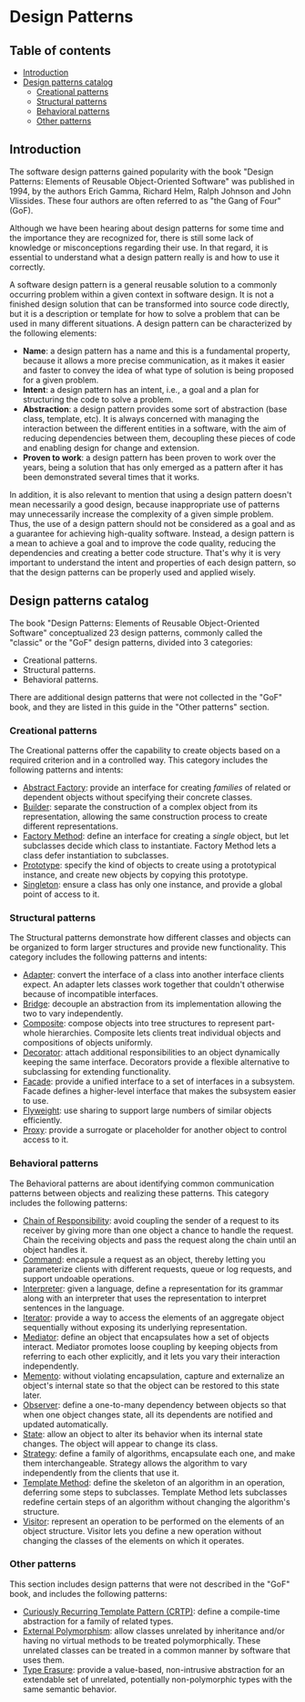 # Design Patterns

## Table of contents

- [Introduction](#introduction)
- [Design patterns catalog](#design-patterns-catalog)
    - [Creational patterns](#creational-patterns)
    - [Structural patterns](#structural-patterns)
    - [Behavioral patterns](#behavioral-patterns)
    - [Other patterns](#other-patterns)

## Introduction

The software design patterns gained popularity with the book "Design Patterns: Elements of Reusable Object-Oriented Software" was published in 1994, by the authors Erich Gamma, Richard Helm, Ralph Johnson and John Vlissides. These four authors are often referred to as "the Gang of Four" (GoF).

Although we have been hearing about design patterns for some time and the importance they are recognized for, there is still some lack of knowledge or misconceptions regarding their use. In that regard, it is essential to understand what a design pattern really is and how to use it correctly.

A software design pattern is a general reusable solution to a commonly occurring problem within a given context in software design. It is not a finished design solution that can be transformed into source code directly, but it is a description or template for how to solve a problem that can be used in many different situations. A design pattern can be characterized by the following elements:

- **Name**: a design pattern has a name and this is a fundamental property, because it allows a more precise communication, as it makes it easier and faster to convey the idea of ​​what type of solution is being proposed for a given problem.
- **Intent**: a design pattern has an intent, i.e., a goal and a plan for structuring the code to solve a problem.
- **Abstraction**: a design pattern provides some sort of abstraction (base class, template, etc). It is always concerned with managing the interaction between the different entities in a software, with the aim of reducing dependencies between them, decoupling these pieces of code and enabling design for change and extension.
- **Proven to work**: a design pattern has been proven to work over the years, being a solution that has only emerged as a pattern after it has been demonstrated several times that it works.

In addition, it is also relevant to mention that using a design pattern doesn't mean necessarily a good design, because inappropriate use of patterns may unnecessarily increase the complexity of a given simple problem. Thus, the use of a design pattern should not be considered as a goal and as a guarantee for achieving high-quality software. Instead, a design pattern is a mean to achieve a goal and to improve the code quality, reducing the dependencies and creating a better code structure. That's why it is very important to understand the intent and properties of each design pattern, so that the design patterns can be properly used and applied wisely.

## Design patterns catalog

The book "Design Patterns: Elements of Reusable Object-Oriented Software" conceptualized 23 design patterns, commonly called the "classic" or the "GoF" design patterns, divided into 3 categories:

- Creational patterns.
- Structural patterns.
- Behavioral patterns.

There are additional design patterns that were not collected in the "GoF" book, and they are listed in this guide in the "Other patterns" section.

### Creational patterns

The Creational patterns offer the capability to create objects based on a required criterion and in a controlled way. This category includes the following patterns and intents:

- [Abstract Factory](./abstract-factory/abstract-factory.md): provide an interface for creating *families* of related or dependent objects without specifying their concrete classes.
- [Builder](./builder/builder.md): separate the construction of a complex object from its representation, allowing the same construction process to create different representations.
- [Factory Method](./factory-method/factory-method.md): define an interface for creating a *single* object, but let subclasses decide which class to instantiate. Factory Method lets a class defer instantiation to subclasses.
- [Prototype](./prototype/prototype.md): specify the kind of objects to create using a prototypical instance, and create new objects by copying this prototype.
- [Singleton](./singleton/singleton.md): ensure a class has only one instance, and provide a global point of access to it.

### Structural patterns

The Structural patterns demonstrate how different classes and objects can be organized to form larger structures and provide new functionality. This category includes the following patterns and intents:

- [Adapter](./adapter/adapter.md): convert the interface of a class into another interface clients expect. An adapter lets classes work together that couldn't otherwise because of incompatible interfaces.
- [Bridge](./bridge/bridge.md): decouple an abstraction from its implementation allowing the two to vary independently.
- [Composite](./composite/composite.md): compose objects into tree structures to represent part-whole hierarchies. Composite lets clients treat individual objects and compositions of objects uniformly.
- [Decorator](./decorator/decorator.md): attach additional responsibilities to an object dynamically keeping the same interface. Decorators provide a flexible alternative to subclassing for extending functionality.
- [Facade](./facade/facade.md): provide a unified interface to a set of interfaces in a subsystem. Facade defines a higher-level interface that makes the subsystem easier to use.
- [Flyweight](./flyweight/flyweight.md): use sharing to support large numbers of similar objects efficiently.
- [Proxy](./proxy/proxy.md): provide a surrogate or placeholder for another object to control access to it.

### Behavioral patterns

The Behavioral patterns are about identifying common communication patterns between objects and realizing these patterns. This category includes the following patterns:

- [Chain of Responsibility](./chain-of-responsibility/chain-of-responsibility.md): avoid coupling the sender of a request to its receiver by giving more than one object a chance to handle the request. Chain the receiving objects and pass the request along the chain until an object handles it.
- [Command](./command/command.md): encapsule a request as an object, thereby letting you parameterize clients with different requests, queue or log requests, and support undoable operations.
- [Interpreter](./interpreter/interpreter.md): given a language, define a representation for its grammar along with an interpreter that uses the representation to interpret sentences in the language.
- [Iterator](./iterator/iterator.md): provide a way to access the elements of an aggregate object sequentially without exposing its underlying representation.
- [Mediator](./mediator/mediator.md): define an object that encapsulates how a set of objects interact. Mediator promotes loose coupling by keeping objects from referring to each other explicitly, and it lets you vary their interaction independently.
- [Memento](./memento/memento.md): without violating encapsulation, capture and externalize an object's internal state so that the object can be restored to this state later.
- [Observer](./observer/observer.md): define a one-to-many dependency between objects so that when one object changes state, all its dependents are notified and updated automatically.
- [State](./state/state.md): allow an object to alter its behavior when its internal state changes. The object will appear to change its class.
- [Strategy](./strategy/strategy.md): define a family of algorithms, encapsulate each one, and make them interchangeable. Strategy allows the algorithm to vary independently from the clients that use it.
- [Template Method](./template-method/template-method.md): define the skeleton of an algorithm in an operation, deferring some steps to subclasses. Template Method lets subclasses redefine certain steps of an algorithm without changing the algorithm's structure.
- [Visitor](./visitor/visitor.md): represent an operation to be performed on the elements of an object structure. Visitor lets you define a new operation without changing the classes of the elements on which it operates.

### Other patterns

This section includes design patterns that were not described in the "GoF" book, and includes the following patterns:

- [Curiously Recurring Template Pattern (CRTP)](./crtp/crtp.md): define a compile-time abstraction for a family of related types.
- [External Polymorphism](./external-polymorphism/external-polymorphism.md): allow classes unrelated by inheritance and/or having no virtual methods to be treated polymorphically. These unrelated classes can be treated in a common manner by software that uses them.
- [Type Erasure](./type-erasure/type-erasure.md): provide a value-based, non-intrusive abstraction for an extendable set of unrelated, potentially non-polymorphic types with the same semantic behavior.
